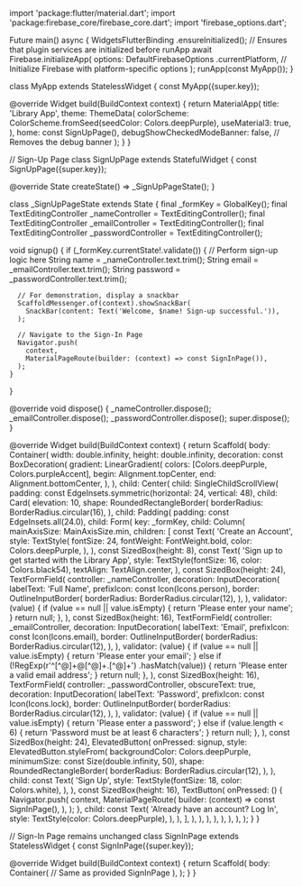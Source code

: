 import 'package:flutter/material.dart';
import 'package:firebase_core/firebase_core.dart';
import 'firebase_options.dart';

Future<void> main() async {
  WidgetsFlutterBinding
      .ensureInitialized(); // Ensures that plugin services are initialized before runApp
  await Firebase.initializeApp(
    options: DefaultFirebaseOptions
        .currentPlatform, // Initialize Firebase with platform-specific options
  );
  runApp(const MyApp());
}

class MyApp extends StatelessWidget {
  const MyApp({super.key});

  @override
  Widget build(BuildContext context) {
    return MaterialApp(
      title: 'Library App',
      theme: ThemeData(
        colorScheme: ColorScheme.fromSeed(seedColor: Colors.deepPurple),
        useMaterial3: true,
      ),
      home: const SignUpPage(),
      debugShowCheckedModeBanner: false, // Removes the debug banner
    );
  }
}

// Sign-Up Page
class SignUpPage extends StatefulWidget {
  const SignUpPage({super.key});

  @override
  State<SignUpPage> createState() => _SignUpPageState();
}

class _SignUpPageState extends State<SignUpPage> {
  final _formKey = GlobalKey<FormState>();
  final TextEditingController _nameController = TextEditingController();
  final TextEditingController _emailController = TextEditingController();
  final TextEditingController _passwordController = TextEditingController();

  void signup() {
    if (_formKey.currentState!.validate()) {
      // Perform sign-up logic here
      String name = _nameController.text.trim();
      String email = _emailController.text.trim();
      String password = _passwordController.text.trim();

      // For demonstration, display a snackbar
      ScaffoldMessenger.of(context).showSnackBar(
        SnackBar(content: Text('Welcome, $name! Sign-up successful.')),
      );

      // Navigate to the Sign-In Page
      Navigator.push(
        context,
        MaterialPageRoute(builder: (context) => const SignInPage()),
      );
    }
  }

  @override
  void dispose() {
    _nameController.dispose();
    _emailController.dispose();
    _passwordController.dispose();
    super.dispose();
  }

  @override
  Widget build(BuildContext context) {
    return Scaffold(
      body: Container(
        width: double.infinity,
        height: double.infinity,
        decoration: const BoxDecoration(
          gradient: LinearGradient(
            colors: [Colors.deepPurple, Colors.purpleAccent],
            begin: Alignment.topCenter,
            end: Alignment.bottomCenter,
          ),
        ),
        child: Center(
          child: SingleChildScrollView(
            padding: const EdgeInsets.symmetric(horizontal: 24, vertical: 48),
            child: Card(
              elevation: 10,
              shape: RoundedRectangleBorder(
                borderRadius: BorderRadius.circular(16),
              ),
              child: Padding(
                padding: const EdgeInsets.all(24.0),
                child: Form(
                  key: _formKey,
                  child: Column(
                    mainAxisSize: MainAxisSize.min,
                    children: [
                      const Text(
                        'Create an Account',
                        style: TextStyle(
                          fontSize: 24,
                          fontWeight: FontWeight.bold,
                          color: Colors.deepPurple,
                        ),
                      ),
                      const SizedBox(height: 8),
                      const Text(
                        'Sign up to get started with the Library App',
                        style: TextStyle(fontSize: 16, color: Colors.black54),
                        textAlign: TextAlign.center,
                      ),
                      const SizedBox(height: 24),
                      TextFormField(
                        controller: _nameController,
                        decoration: InputDecoration(
                          labelText: 'Full Name',
                          prefixIcon: const Icon(Icons.person),
                          border: OutlineInputBorder(
                            borderRadius: BorderRadius.circular(12),
                          ),
                        ),
                        validator: (value) {
                          if (value == null || value.isEmpty) {
                            return 'Please enter your name';
                          }
                          return null;
                        },
                      ),
                      const SizedBox(height: 16),
                      TextFormField(
                        controller: _emailController,
                        decoration: InputDecoration(
                          labelText: 'Email',
                          prefixIcon: const Icon(Icons.email),
                          border: OutlineInputBorder(
                            borderRadius: BorderRadius.circular(12),
                          ),
                        ),
                        validator: (value) {
                          if (value == null || value.isEmpty) {
                            return 'Please enter your email';
                          } else if (!RegExp(r'^[^@]+@[^@]+\.[^@]+')
                              .hasMatch(value)) {
                            return 'Please enter a valid email address';
                          }
                          return null;
                        },
                      ),
                      const SizedBox(height: 16),
                      TextFormField(
                        controller: _passwordController,
                        obscureText: true,
                        decoration: InputDecoration(
                          labelText: 'Password',
                          prefixIcon: const Icon(Icons.lock),
                          border: OutlineInputBorder(
                            borderRadius: BorderRadius.circular(12),
                          ),
                        ),
                        validator: (value) {
                          if (value == null || value.isEmpty) {
                            return 'Please enter a password';
                          } else if (value.length < 6) {
                            return 'Password must be at least 6 characters';
                          }
                          return null;
                        },
                      ),
                      const SizedBox(height: 24),
                      ElevatedButton(
                        onPressed: signup,
                        style: ElevatedButton.styleFrom(
                          backgroundColor: Colors.deepPurple,
                          minimumSize: const Size(double.infinity, 50),
                          shape: RoundedRectangleBorder(
                            borderRadius: BorderRadius.circular(12),
                          ),
                        ),
                        child: const Text(
                          'Sign Up',
                          style: TextStyle(fontSize: 18, color: Colors.white),
                        ),
                      ),
                      const SizedBox(height: 16),
                      TextButton(
                        onPressed: () {
                          Navigator.push(
                            context,
                            MaterialPageRoute(
                              builder: (context) => const SignInPage(),
                            ),
                          );
                        },
                        child: const Text(
                          'Already have an account? Log In',
                          style: TextStyle(color: Colors.deepPurple),
                        ),
                      ),
                    ],
                  ),
                ),
              ),
            ),
          ),
        ),
      ),
    );
  }
}

// Sign-In Page remains unchanged
class SignInPage extends StatelessWidget {
  const SignInPage({super.key});

  @override
  Widget build(BuildContext context) {
    return Scaffold(
      body: Container(
          // Same as provided SignInPage
          ),
    );
  }
}
